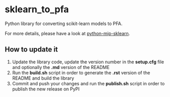 # sklearn_to_pfa

Python library for converting scikit-learn models to PFA.

For more details, please have a look at
[python-mip-sklearn](https://github.com/LREN-CHUV/python-base-docker-images/blob/master/python-mip-sklearn/README.md).


## How to update it

1) Update the library code, update the version number in the __setup.cfg__ file and
optionally the __.md__ version of the README
2) Run the __build.sh__ script in order to generate the __.rst__ version of the README and build the library
3) Commit and push your changes and run the __publish.sh__ script in order to publish the new release on PyPI
